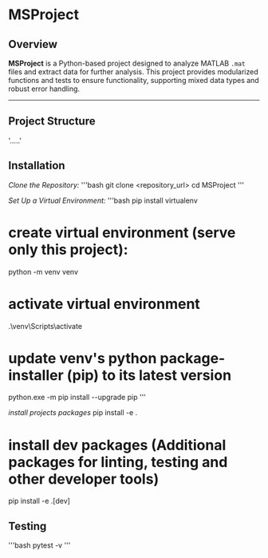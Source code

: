 # **MSProject**

## **Overview**

**MSProject** is a Python-based project designed to analyze MATLAB `.mat` files and extract  data for further analysis. This project provides modularized functions and tests to ensure functionality, supporting mixed data types and robust error handling.

---

## **Project Structure**

'.....'

## **Installation**

*Clone the Repository:*
'''bash
git clone <repository_url>
cd MSProject
'''

*Set Up a Virtual Environment:*
'''bash
pip install virtualenv
# create virtual environment (serve only this project):
python -m venv venv
# activate virtual environment
.\venv\Scripts\activate
# update venv's python package-installer (pip) to its latest version
python.exe -m pip install --upgrade pip
'''

*install projects packages*
pip install -e .
# install dev packages (Additional packages for linting, testing and other developer tools)
pip install -e .[dev]

## **Testing**

'''bash
pytest -v
'''
